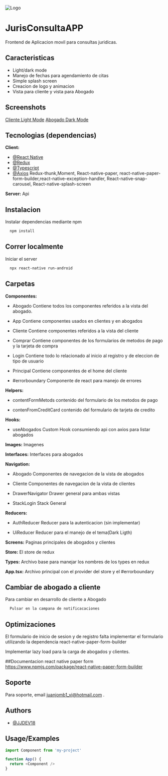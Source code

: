 
   ![Logo](https://res.cloudinary.com/dbi95d6gs/image/upload/v1630290630/Logo/Logo_JC_letras_blancas_rkhw5p.png)

    
# JurisConsultaAPP

Frontend de Aplicacion movil para consultas juridicas.


## Caracteristicas

- Light/dark mode
- Manejo de fechas para agendamiento de citas 
- Simple splash screen
- Creacion de logo y animacion
- Vista para cliente  y vista para Abogado

  
## Screenshots

[Cliente Light Mode](https://res.cloudinary.com/dbi95d6gs/image/upload/v1632941390/Logo/WhatsApp_Image_2021-09-29_at_1.48.05_PM_aax6yy.jpg)
[Abogado Dark Mode](https://res.cloudinary.com/dbi95d6gs/image/upload/v1632941359/Logo/WhatsApp_Image_2021-09-29_at_1.48.05_PM_1_cs4imf.jpg)

  
  
## Tecnologias (dependencias)

**Client:**

- [@React Native](https://reactnative.dev/docs/getting-started)
- [@Redux](https://redux.js.org/introduction/getting-started)
- [@Typescript](https://reactnative.dev/docs/typescript)
- [@Axios](https://www.npmjs.com/package/axios)
  Redux-thunk,Moment, React-native-paper,
  react-native-paper-form-builder,react-native-exception-handler, React-native-snap-carousel,
  React-native-splash-screen

**Server:** Api 

  
## Instalacion

Instalar dependencias mediante npm

```bash
  npm install 

```
    
## Correr localmente


Iniciar el server

```bash
  npx react-native run-android
```

  
## Carpetas

**Componentes:**

- Abogado Contiene todos los componentes referidos a la vista del abogado.

- App   Contiene componentes usados en clientes y en abogados

- Cliente Contiene componentes referidos a la vista del cliente

- Comprar  Contiene componentes de los formularios de metodos de pago y la tarjeta de compra

- Login   Contiene todo lo relacionado al  inicio al registro y de eleccion de tipo de usuario

- Principal Contiene componentes de el home del cliente

- #errorboundary Componente de react para manejo de errores

**Helpers:**

- contentFormMetods contenido del formulario de los metodos de pago

- contenFromCreditCard contenido del formulario de tarjeta de credito

**Hooks:**

- useAbogados Custom Hook consumiendo api con axios para listar abogados

**Images:**
Imagenes

**Interfaces:**
Interfaces para abogados

**Navigation:**

- Abogado Componentes de navegacion de la vista de abogados

- Cliente Componentes de navegacion de la vista de clientes

-  DrawerNavigator Drawer general para ambas vistas
- StackLogin      Stack General


**Reducers:**

- AuthReducer Reducer para la autenticacion (sin implementar)

- UiReducer Reducer para el manejo de el tema(Dark Ligth)

**Screens:**
Paginas principales de abogados y clientes

**Store:**
El store de redux 

**Types:**
Archivo base para manejar los nombres de los types en redux

  
**App.tsx:** Archivo principal con el provider del store y el #errorboundary  
## Cambiar de abogado a cliente

Para cambiar en desarrollo de cliente a Abogado

```bash
  Pulsar en la campana de notificacaciones

```
## Optimizaciones

El formulario de inicio de sesion y de registro falta implementar el formulario 
utilizando la dependencia react-native-paper-form-builder

Implementar lazy load para la carga de abogados y clientes.
  
  ##Documentacion react native paper form
  https://www.npmjs.com/package/react-native-paper-form-builder
## Soporte

Para soporte, email juanjomb1_vi@hotmail.com  .

  
## Authors

- [@JJDEV18](https://github.com/JJ-Dev18)

  
## Usage/Examples

```javascript
import Component from 'my-project'

function App() {
  return <Component />
}
```

  
